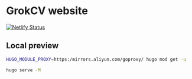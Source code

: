 # GrokCV website

[![Netlify Status](https://api.netlify.com/api/v1/badges/8a8096c9-0d7e-444e-8458-4ae51cfba083/deploy-status)](https://app.netlify.com/sites/whimsical-cascaron-ab49cc/deploys)

## Local preview

```bash
HUGO_MODULE_PROXY=https:/mirrors.aliyun.com/goproxy/ hugo mod get -u

hugo serve -M
```
